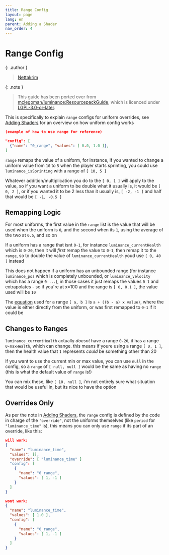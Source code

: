```yaml
---
title: Range Config
layout: page
lang: en
parent: Adding a Shader
nav_order: 4
---
```

# Range Config

{: .author }
> [Nettakrim](https://bsky.app/profile/nettakrim.netal.co.uk)

{: .note }
> This guide has been ported over from [mclegoman/luminance:ResourcepackGuide](https://github.com/mclegoman/luminance/blob/master/ResourcepackGuide), which is licenced under [LGPL-3.0-or-later](https://github.com/mclegoman/luminance/blob/master/licence).

This is specifically to explain `range` configs for uniform overrides, see [Adding Shaders](AddingShaders#dynamic-uniforms) for an overview on how uniform config works

```json
(example of how to use range for reference)

"config": [
  {"name": "0_range", "values": [ 0.0, 1.0 ]},
]
```

`range` remaps the value of a uniform, for instance, if you wanted to change a uniform value from `10` to `5` when the player starts sprinting, you could use `luminance_isSprinting` with a range of `[ 10, 5 ]`

Whatever addition/multiplication you do to the `[ 0, 1 ]` will apply to the value, so if you want a uniform to be double what it usually is, it would be `[ 0, 2 ]`, or if you wanted it to be 2 less than it usually is, `[ -2, -1 ]` and half that would be `[ -1, -0.5 ]`

## Remapping Logic

For most uniforms, the first value in the `range` list is the value that will be used when the uniform is `0`, and the second when its `1`, using the average of the two at `0.5`, and so on

If a uniform has a range that isnt `0-1`, for instance `luminance_currentHealth` which is `0-20`, then it will *first* remap the value to `0-1`, then remap it to the `range`, so to double the value of `luminance_currentHealth` youd use `[ 0, 40 ]` instead

This does not happen if a uniform has an unbounded range (for instance `luminance_pos` which is completely unbounded, or `luminance_velocity` which has a range `0-...`), in those cases it just remaps the values `0-1` and extrapolates - so if you're at x=100 and the range is `[ 0, 0.1 ]`, the value used will be `10`

The [equation](https://en.wikipedia.org/wiki/Linear_interpolation#Programming_language_support) used for a range `[ a, b ]` is `a + ((b - a) x value)`, where the value is either directly from the uniform, or was first remapped to `0-1` if it could be

## Changes to Ranges

`luminance_currentHealth` actually *doesnt* have a range `0-20`, it has a range `0-maxHealth`, which can change. this means if youre using a range `[ 0, 1 ]`, then the health value that `1` represents *could* be something other than 20

If you want to use the current min or max value, you can use `null` in the config, so a `range` of `[ null, null ]` would be the same as having no `range` (this is what the default value of `range` is!)

You can mix these, like `[ 10, null ]`, i'm not entirely sure what situation that would be useful in, but its nice to have the option

## Overrides Only

As per the note in [Adding Shaders](AddingShaders#dynamic-uniforms), the `range` config is defined by the code in charge of the `"override"`, not the uniforms themselves (like `period` for `"luminance_time"` is), this means you can only use `range` if its part of an override, like this:

```json
will work:
{
  "name": "luminance_time",
  "values": [],
  "override": [ "luminance_time" ]
  "config": [
    {
      "name": "0_range",
      "values": [ 1, -1 ]
    }
  ]
}

wont work:
{
  "name": "luminance_time",
  "values": [ 1.0 ],
  "config": [
    {
      "name": "0_range",
      "values": [ 1, -1 ]
    }
  ]
}
```